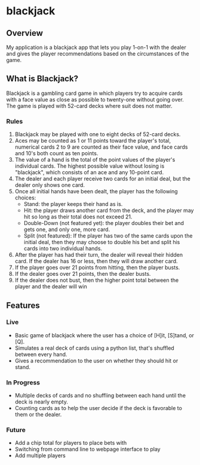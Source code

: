 # blackjack

## Overview

My application is a blackjack app that lets you play 1-on-1 with the dealer and gives the player recommendations based on the circumstances of the game.

## What is Blackjack?

Blackjack is a gambling card game in which players try to acquire cards with a face value as close as possible to twenty-one without going over. The game is played with 52-card decks where suit does not matter.

### Rules

1. Blackjack may be played with one to eight decks of 52-card decks.
2. Aces may be counted as 1 or 11 points toward the player's total, numerical cards 2 to 9 are counted as their face value, and face cards and 10's both count as ten points.
3. The value of a hand is the total of the point values of the player's individual cards. The highest possible value without losing is "blackjack", which consists of an ace and any 10-point card.
4. The dealer and each player receive two cards for an initial deal, but the dealer only shows one card.
5. Once all initial hands have been dealt, the player has the following choices:
    - Stand: the player keeps their hand as is.
    - Hit: the player draws another card from the deck, and the player may hit so long as their total does not exceed 21.
    - Double-Down (not featured yet): the player doubles their bet and gets one, and only one, more card.
    - Split (not featured): If the player has two of the same cards upon the initial deal, then they may choose to double his bet and         split his cards into two individual hands.
6. After the player has had their turn, the dealer will reveal their hidden card. If the dealer has 16 or less, then they will draw another card.
7. If the player goes over 21 points from hitting, then the player busts.
8. If the dealer goes over 21 points, then the dealer busts.
9. If the dealer does not bust, then the higher point total between the player and the dealer will win


## Features

### Live

- Basic game of blackjack where the user has a choice of [H]it, [S]tand, or [Q].
- Simulates a real deck of cards using a python list, that's shuffled between every hand.
- Gives a recommendation to the user on whether they should hit or stand.

### In Progress

- Multiple decks of cards and no shuffling between each hand until the deck is nearly empty.
- Counting cards as to help the user decide if the deck is favorable to them or the dealer.

### Future

- Add a chip total for players to place bets with
- Switching from command line to webpage interface to play
- Add multiple players

